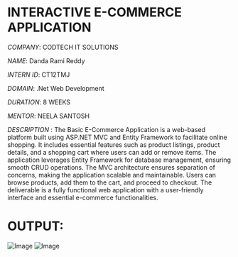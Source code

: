 # INTERACTIVE E-COMMERCE APPLICATION

*COMPANY*: CODTECH IT SOLUTIONS

*NAME*: Danda Rami Reddy

*INTERN ID*: CT12TMJ

*DOMAIN*: .Net Web Development

*DURATION*: 8 WEEKS

*MENTOR*: NEELA SANTOSH

*DESCRIPTION* :
The Basic E-Commerce Application is a web-based platform built using ASP.NET MVC and Entity Framework to facilitate online shopping. It includes essential features such as product listings, product details, and a shopping cart where users can add or remove items. The application leverages Entity Framework for database management, ensuring smooth CRUD operations. The MVC architecture ensures separation of concerns, making the application scalable and maintainable. Users can browse products, add them to the cart, and proceed to checkout. The deliverable is a fully functional web application with a user-friendly interface and essential e-commerce functionalities.

# OUTPUT:
![Image](https://github.com/user-attachments/assets/52c03563-6008-4c31-a8c6-a8eb00a97c3a)
![Image](https://github.com/user-attachments/assets/6315fc1e-67ca-4689-a13d-57d1c65d90fe)
